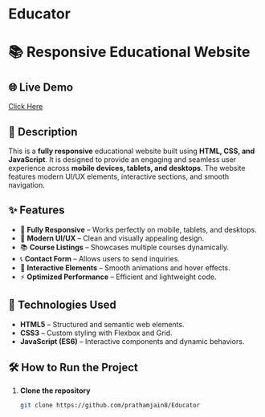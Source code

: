 # Educator
# 📚 Responsive Educational Website

## 🌐 Live Demo
[Click Here](https://educator-ruddy.vercel.app/)

## 📝 Description
This is a **fully responsive** educational website built using **HTML, CSS, and JavaScript**. It is designed to provide an engaging and seamless user experience across **mobile devices, tablets, and desktops**. The website features modern UI/UX elements, interactive sections, and smooth navigation.

## ✨ Features
- 📱 **Fully Responsive** – Works perfectly on mobile, tablets, and desktops.
- 🎨 **Modern UI/UX** – Clean and visually appealing design.
- 📚 **Course Listings** – Showcases multiple courses dynamically.
- 📞 **Contact Form** – Allows users to send inquiries.
- 🌟 **Interactive Elements** – Smooth animations and hover effects.
- ⚡ **Optimized Performance** – Efficient and lightweight code.

## 🚀 Technologies Used
- **HTML5** – Structured and semantic web elements.
- **CSS3** – Custom styling with Flexbox and Grid.
- **JavaScript (ES6)** – Interactive components and dynamic behaviors.


## 🛠️ How to Run the Project
1. **Clone the repository**  
   ```bash
   git clone https://github.com/prathamjain8/Educator

